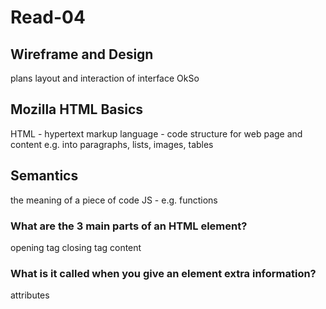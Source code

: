 # Read-04
## Wireframe and Design
plans layout and interaction of interface
OkSo

## Mozilla HTML Basics
HTML - hypertext markup language - code structure for web page and content
e.g. into paragraphs, lists, images, tables

## Semantics
the meaning of a piece of code
JS - e.g. functions

### What are the 3 main parts of an HTML element?
opening tag
closing tag
content 

### What is it called when you give an element extra information?
attributes